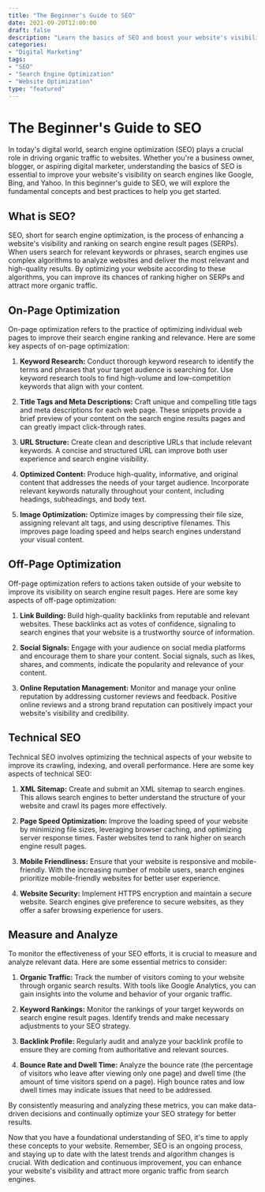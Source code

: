 ```yaml
---
title: "The Beginner's Guide to SEO"
date: 2021-09-20T12:00:00
draft: false
description: "Learn the basics of SEO and boost your website's visibility on search engines."
categories:
- "Digital Marketing"
tags:
- "SEO"
- "Search Engine Optimization"
- "Website Optimization"
type: "featured"
---
```


# The Beginner's Guide to SEO

In today's digital world, search engine optimization (SEO) plays a crucial role in driving organic traffic to websites. Whether you're a business owner, blogger, or aspiring digital marketer, understanding the basics of SEO is essential to improve your website's visibility on search engines like Google, Bing, and Yahoo. In this beginner's guide to SEO, we will explore the fundamental concepts and best practices to help you get started.

## What is SEO?

SEO, short for search engine optimization, is the process of enhancing a website's visibility and ranking on search engine result pages (SERPs). When users search for relevant keywords or phrases, search engines use complex algorithms to analyze websites and deliver the most relevant and high-quality results. By optimizing your website according to these algorithms, you can improve its chances of ranking higher on SERPs and attract more organic traffic.

## On-Page Optimization

On-page optimization refers to the practice of optimizing individual web pages to improve their search engine ranking and relevance. Here are some key aspects of on-page optimization:

1. **Keyword Research:** Conduct thorough keyword research to identify the terms and phrases that your target audience is searching for. Use keyword research tools to find high-volume and low-competition keywords that align with your content.

2. **Title Tags and Meta Descriptions:** Craft unique and compelling title tags and meta descriptions for each web page. These snippets provide a brief preview of your content on the search engine results pages and can greatly impact click-through rates.

3. **URL Structure:** Create clean and descriptive URLs that include relevant keywords. A concise and structured URL can improve both user experience and search engine visibility.

4. **Optimized Content:** Produce high-quality, informative, and original content that addresses the needs of your target audience. Incorporate relevant keywords naturally throughout your content, including headings, subheadings, and body text.

5. **Image Optimization:** Optimize images by compressing their file size, assigning relevant alt tags, and using descriptive filenames. This improves page loading speed and helps search engines understand your visual content.

## Off-Page Optimization

Off-page optimization refers to actions taken outside of your website to improve its visibility on search engine result pages. Here are some key aspects of off-page optimization:

1. **Link Building:** Build high-quality backlinks from reputable and relevant websites. These backlinks act as votes of confidence, signaling to search engines that your website is a trustworthy source of information.

2. **Social Signals:** Engage with your audience on social media platforms and encourage them to share your content. Social signals, such as likes, shares, and comments, indicate the popularity and relevance of your content.

3. **Online Reputation Management:** Monitor and manage your online reputation by addressing customer reviews and feedback. Positive online reviews and a strong brand reputation can positively impact your website's visibility and credibility.

## Technical SEO

Technical SEO involves optimizing the technical aspects of your website to improve its crawling, indexing, and overall performance. Here are some key aspects of technical SEO:

1. **XML Sitemap:** Create and submit an XML sitemap to search engines. This allows search engines to better understand the structure of your website and crawl its pages more effectively.

2. **Page Speed Optimization:** Improve the loading speed of your website by minimizing file sizes, leveraging browser caching, and optimizing server response times. Faster websites tend to rank higher on search engine result pages.

3. **Mobile Friendliness:** Ensure that your website is responsive and mobile-friendly. With the increasing number of mobile users, search engines prioritize mobile-friendly websites for better user experience.

4. **Website Security:** Implement HTTPS encryption and maintain a secure website. Search engines give preference to secure websites, as they offer a safer browsing experience for users.

## Measure and Analyze

To monitor the effectiveness of your SEO efforts, it is crucial to measure and analyze relevant data. Here are some essential metrics to consider:

1. **Organic Traffic:** Track the number of visitors coming to your website through organic search results. With tools like Google Analytics, you can gain insights into the volume and behavior of your organic traffic.

2. **Keyword Rankings:** Monitor the rankings of your target keywords on search engine result pages. Identify trends and make necessary adjustments to your SEO strategy.

3. **Backlink Profile:** Regularly audit and analyze your backlink profile to ensure they are coming from authoritative and relevant sources.

4. **Bounce Rate and Dwell Time:** Analyze the bounce rate (the percentage of visitors who leave after viewing only one page) and dwell time (the amount of time visitors spend on a page). High bounce rates and low dwell times may indicate issues that need to be addressed.

By consistently measuring and analyzing these metrics, you can make data-driven decisions and continually optimize your SEO strategy for better results.

Now that you have a foundational understanding of SEO, it's time to apply these concepts to your website. Remember, SEO is an ongoing process, and staying up to date with the latest trends and algorithm changes is crucial. With dedication and continuous improvement, you can enhance your website's visibility and attract more organic traffic from search engines.
